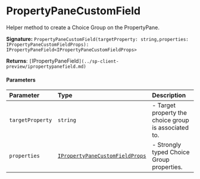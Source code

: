 # PropertyPaneCustomField

Helper method to create a Choice Group on the PropertyPane.

**Signature:** ``PropertyPaneCustomField(targetProperty: string,properties: IPropertyPaneCustomFieldProps): IPropertyPaneField<IPropertyPaneCustomFieldProps>``

**Returns**: `[`IPropertyPaneField<IPropertyPaneCustomFieldProps>`](../sp-client-preview/ipropertypanefield.md)`



#### Parameters


| Parameter	   | Type    | Description |
|:-------------|:---------------|:------------|
| `targetProperty`    | `string` | - Target property the choice group is associated to. |
| `properties`    | [`IPropertyPaneCustomFieldProps`](../sp-client-preview/ipropertypanecustomfieldprops.md) | - Strongly typed Choice Group properties. |

